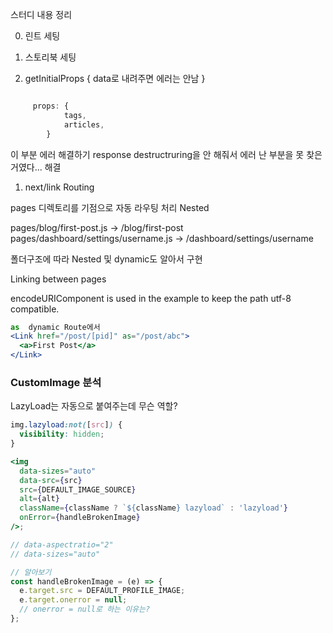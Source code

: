 스터디 내용 정리

0. 린트 세팅
1. 스토리북 세팅

1. getInitialProps
   {
   data로 내려주면 에러는 안남
   }

```ts

     props: {
            tags,
            articles,
        }
```

이 부분 에러 해결하기
response destructruring을 안 해줘서 에러 난 부분을 못 찾은 거였다... 해결

1. next/link
   Routing

pages 디렉토리를 기점으로 자동 라우팅 처리
Nested

pages/blog/first-post.js → /blog/first-post
pages/dashboard/settings/username.js → /dashboard/settings/username

폴더구조에 따라 Nested 및 dynamic도 알아서 구현

Linking between pages

   <Link href={`/blog/${encodeURIComponent(post.slug)}`}>

encodeURIComponent is used in the example to keep the path utf-8 compatible.

```jsx
as  dynamic Route에서
<Link href="/post/[pid]" as="/post/abc">
  <a>First Post</a>
</Link>
```

### CustomImage 분석

LazyLoad는 자동으로 붙여주는데 무슨 역할?

```css
img.lazyload:not([src]) {
  visibility: hidden;
}
```

```jsx
<img
  data-sizes="auto"
  data-src={src}
  src={DEFAULT_IMAGE_SOURCE}
  alt={alt}
  className={className ? `${className} lazyload` : 'lazyload'}
  onError={handleBrokenImage}
/>;

// data-aspectratio="2"
// data-sizes="auto"

// 알아보기
const handleBrokenImage = (e) => {
  e.target.src = DEFAULT_PROFILE_IMAGE;
  e.target.onerror = null;
  // onerror = null로 하는 이유는?
};
```
